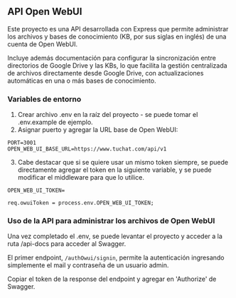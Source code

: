 ## API Open WebUI

Este proyecto es una API desarrollada con Express que permite administrar los archivos y bases de conocimiento (KB, por sus siglas en inglés) de una cuenta de Open WebUI.

Incluye además documentación para configurar la sincronización entre directorios de Google Drive y las KBs, lo que facilita la gestión centralizada de archivos directamente desde Google Drive, con actualizaciones automáticas en una o más bases de conocimiento.

### Variables de entorno

1. Crear archivo .env en la raíz del proyecto - se puede tomar el .env.example de ejemplo.
2. Asignar puerto y agregar la URL base de Open WebUI:
```
PORT=3001
OPEN_WEB_UI_BASE_URL=https://www.tuchat.com/api/v1
```
3. Cabe destacar que si se quiere usar un mismo token siempre, se puede directamente agregar el token en la siguiente variable, y se puede modificar el middleware para que lo utilice.
```
OPEN_WEB_UI_TOKEN=

req.owuiToken = process.env.OPEN_WEB_UI_TOKEN;

```

### Uso de la API para administrar los archivos de Open WebUI

Una vez completado el .env, se puede levantar el proyecto y acceder a la ruta /api-docs para acceder al Swagger.

El primer endpoint, ```/authOwui/signin```, permite la autenticación ingresando simplemente el mail y contraseña de un usuario admin. 

Copiar el token de la response del endpoint y agregar en 'Authorize' de Swagger.
